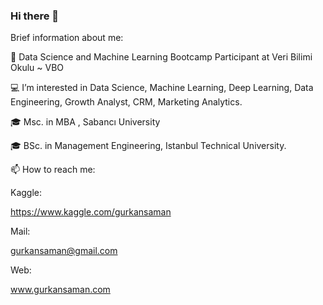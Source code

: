 ### Hi there 👋

Brief information about me:

🌱 Data Science and Machine Learning Bootcamp Participant at Veri Bilimi Okulu ~ VBO

💻 I’m interested in Data Science, Machine Learning, Deep Learning, Data Engineering, Growth Analyst, CRM, Marketing Analytics.

🎓 Msc. in MBA , Sabancı University

🎓 BSc. in Management Engineering, Istanbul Technical University.

📫 How to reach me:

Kaggle:

https://www.kaggle.com/gurkansaman

Mail:

gurkansaman@gmail.com

Web:

www.gurkansaman.com

